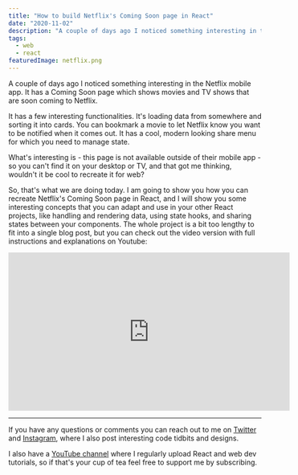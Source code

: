 ```yaml
---
title: "How to build Netflix's Coming Soon page in React"
date: "2020-11-02"
description: "A couple of days ago I noticed something interesting in the Netflix mobile app. It has a Coming Soon page which shows movies and TV shows that are soon coming to Netflix. It has a few interesting functionalities. It's loading data from somewhere and sorting it into cards. You can bookmark a movie to let Netflix know you want to be notified when it comes out. It has a cool, modern looking share menu for which you need to manage state."
tags:
  - web
  - react
featuredImage: netflix.png
---
```


A couple of days ago I noticed something interesting in the Netflix mobile app. It has a Coming Soon page which shows movies and TV shows that are soon coming to Netflix.

It has a few interesting functionalities. It's loading data from somewhere and sorting it into cards. You can bookmark a movie to let Netflix know you want to be notified when it comes out. It has a cool, modern looking share menu for which you need to manage state.

What's interesting is - this page is not available outside of their mobile app - so you can't find it on your desktop or TV, and that got me thinking, wouldn't it be cool to recreate it for web?

So, that's what we are doing today. I am going to show you how you can recreate Netflix's Coming Soon page in React, and I will show you some interesting concepts that you can adapt and use in your other React projects, like handling and rendering data, using state hooks, and sharing states between your components. The whole project is a bit too lengthy to fit into a single blog post, but you can check out the video version with full instructions and explanations on Youtube:

<iframe width="560" height="315" src="https://www.youtube.com/embed/lEXc1UTTLzc" frameborder="0" allow="accelerometer; autoplay; encrypted-media; gyroscope; picture-in-picture" allowfullscreen></iframe>

<hr>

<div class="sectionHighlight">If you have any questions or comments you can reach out to me on <a href="https://twitter.com/alekswritescode" target="_blank" rel="noopener noreferrer">Twitter</a> and <a href="https://www.instagram.com/aleks.popovic/" target="_blank" rel="noopener noreferrer">Instagram</a>, where I also post interesting code tidbits and designs.

I also have a <a href="https://www.youtube.com/AleksPopovic" target="_blank" rel="noopener noreferrer">YouTube channel</a> where I regularly upload React and web dev tutorials, so if that's your cup of tea feel free to support me by subscribing.</div>
